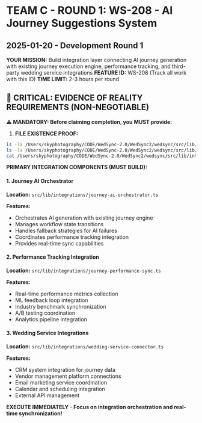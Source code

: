 # TEAM C - ROUND 1: WS-208 - AI Journey Suggestions System
## 2025-01-20 - Development Round 1

**YOUR MISSION:** Build integration layer connecting AI journey generation with existing journey execution engine, performance tracking, and third-party wedding service integrations
**FEATURE ID:** WS-208 (Track all work with this ID)
**TIME LIMIT:** 2-3 hours per round

## 🚨 CRITICAL: EVIDENCE OF REALITY REQUIREMENTS (NON-NEGOTIABLE)

**⚠️ MANDATORY: Before claiming completion, you MUST provide:**
1. **FILE EXISTENCE PROOF:**
```bash
ls -la /Users/skyphotography/CODE/WedSync-2.0/WedSync2/wedsync/src/lib/integrations/journey-ai-orchestrator.ts
ls -la /Users/skyphotography/CODE/WedSync-2.0/WedSync2/wedsync/src/lib/integrations/journey-performance-sync.ts
cat /Users/skyphotography/CODE/WedSync-2.0/WedSync2/wedsync/src/lib/integrations/journey-ai-orchestrator.ts | head -20
```

**PRIMARY INTEGRATION COMPONENTS (MUST BUILD):**

#### 1. Journey AI Orchestrator
**Location:** `src/lib/integrations/journey-ai-orchestrator.ts`

**Features:**
- Orchestrates AI generation with existing journey engine
- Manages workflow state transitions
- Handles fallback strategies for AI failures
- Coordinates performance tracking integration
- Provides real-time sync capabilities

#### 2. Performance Tracking Integration
**Location:** `src/lib/integrations/journey-performance-sync.ts`

**Features:**
- Real-time performance metrics collection
- ML feedback loop integration
- Industry benchmark synchronization
- A/B testing coordination
- Analytics pipeline integration

#### 3. Wedding Service Integrations
**Location:** `src/lib/integrations/wedding-service-connector.ts`

**Features:**
- CRM system integration for journey data
- Vendor management platform connections
- Email marketing service coordination
- Calendar and scheduling integration
- External API management

**EXECUTE IMMEDIATELY - Focus on integration orchestration and real-time synchronization!**